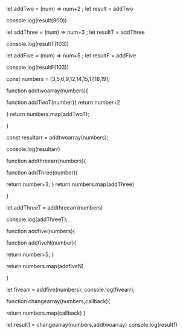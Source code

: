 let addTwo  = (num) => num+2 ;
let result = addTwo 

console.log(result(900))

let addThree  = (num) => num+3 ;
let resultT = addThree 

console.log(resultT(103))

let addFive  = (num) => num+5 ;
let resultF = addFive 

console.log(resultF(103))




const numbers = [3,5,6,9,12,14,15,17,18,19];


function addtwoarray(numbers){

  function addTwoT(number){
return number+2

  }
return numbers.map(addTwoT);

}

const resultarr = addtwoarray(numbers);

console.log(resultarr)





function addthreearr(numbers){


function addThree(number){

  return number+3;
}
return numbers.map(addThree)

}

let addThreeT =  addthreearr(numbers)

console.log(addThreeT);





function addfive(numbers){

function addfiveN(number){

return number+5;
}

return numbers.map(addfiveN)

}

let fivearr = addfive(numbers);
console.log(fivearr);

function changearray(numbers,callback){

return numbers.map(callback)
}

let result1 = changearray(numbers,addtwoarray)
console.log(result1)
